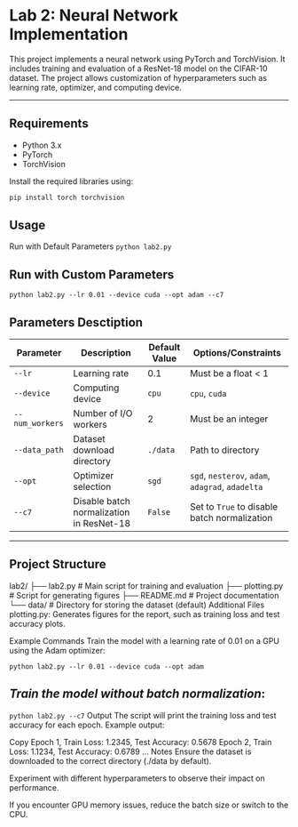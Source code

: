 # Lab 2: Neural Network Implementation

This project implements a neural network using PyTorch and TorchVision. It includes training and evaluation of a ResNet-18 model on the CIFAR-10 dataset. The project allows customization of hyperparameters such as learning rate, optimizer, and computing device.

---

## **Requirements**
- Python 3.x
- PyTorch
- TorchVision

Install the required libraries using:
```bash
pip install torch torchvision
```

## **Usage**
Run with Default Parameters
```python lab2.py```
## **Run with Custom Parameters**
```python lab2.py --lr 0.01 --device cuda --opt adam --c7```

## **Parameters Desctiption**
| Parameter      | Description                                                                 | Default Value | Options/Constraints                     |
|----------------|-----------------------------------------------------------------------------|---------------|-----------------------------------------|
| `--lr`         | Learning rate                                                               | 0.1           | Must be a float < 1                     |
| `--device`     | Computing device                                                            | `cpu`         | `cpu`, `cuda`                           |
| `--num_workers`| Number of I/O workers                                                       | 2             | Must be an integer                      |
| `--data_path`  | Dataset download directory                                                  | `./data`      | Path to directory                       |
| `--opt`        | Optimizer selection                                                         | `sgd`         | `sgd`, `nesterov`, `adam`, `adagrad`, `adadelta` |
| `--c7`         | Disable batch normalization in ResNet-18                                    | `False`       | Set to `True` to disable batch normalization |

---

## Project Structure




lab2/
├── lab2.py               # Main script for training and evaluation
├── plotting.py           # Script for generating figures
├── README.md             # Project documentation
└── data/                 # Directory for storing the dataset (default)
Additional Files
plotting.py: Generates figures for the report, such as training loss and test accuracy plots.

Example Commands
Train the model with a learning rate of 0.01 on a GPU using the Adam optimizer:

```python lab2.py --lr 0.01 --device cuda --opt adam```
## ***Train the model without batch normalization***:

```python lab2.py --c7```
Output
The script will print the training loss and test accuracy for each epoch. Example output:

Copy
Epoch 1, Train Loss: 1.2345, Test Accuracy: 0.5678
Epoch 2, Train Loss: 1.1234, Test Accuracy: 0.6789
...
Notes
Ensure the dataset is downloaded to the correct directory (./data by default).

Experiment with different hyperparameters to observe their impact on performance.

If you encounter GPU memory issues, reduce the batch size or switch to the CPU.


